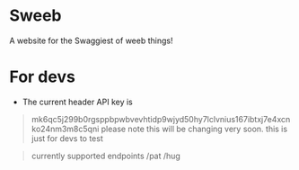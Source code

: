 # Sweeb
 A website for the Swaggiest of weeb things!

 # For devs
 - The current header API key is
 > mk6qc5j299b0rgsppbpwbvevhtidp9wjyd50hy7lclvnius167ibtxj7e4xcnko24nm3m8c5qni
 please note this will be changing very soon. this is just for devs to test

 > currently supported endpoints
 > /pat /hug
